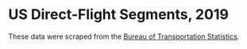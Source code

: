 # US Direct-Flight Segments, 2019

These data were scraped from the [Bureau of Transportation Statistics](https://www.transtats.bts.gov/DL_SelectFields.asp?Table_ID=236).

